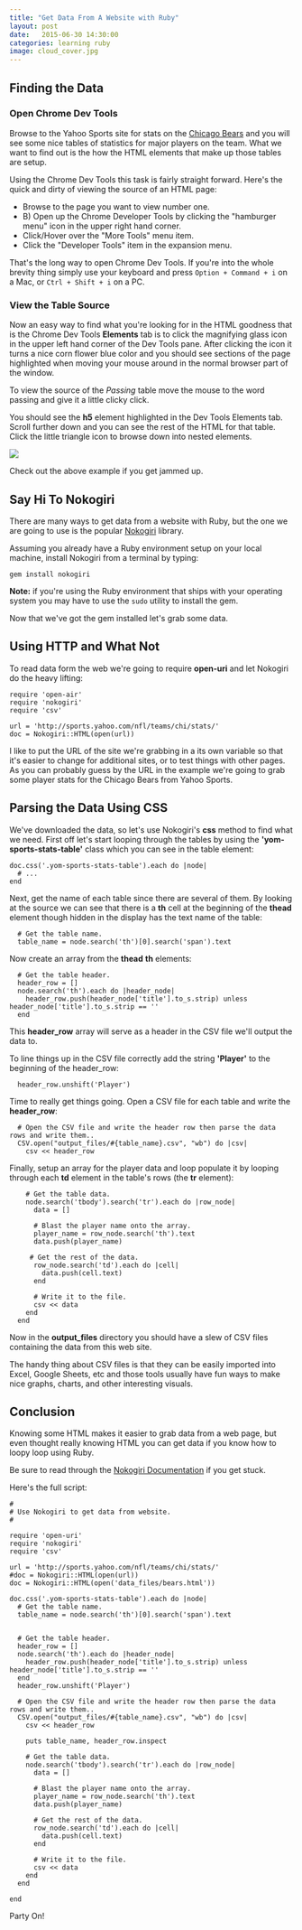 ```yaml
---
title: "Get Data From A Website with Ruby"
layout: post
date:   2015-06-30 14:30:00
categories: learning ruby
image: cloud_cover.jpg
---
```


## Finding the Data

### Open Chrome Dev Tools

Browse to the Yahoo Sports site for stats on the [Chicago Bears](http://sports.yahoo.com/nfl/teams/chi/stats/) and you will see some nice tables of statistics for major players on the team.   What we want to find out is the how the HTML elements that make up those tables are setup.

Using the Chrome Dev Tools this task is fairly straight forward.  Here's the quick and dirty of viewing the source of an HTML page:

<!--more-->

* Browse to the page you want to view number one.
* B) Open up the Chrome Developer Tools by clicking the "hamburger menu" icon in the upper right hand corner.
* Click/Hover over the "More Tools" menu item.
* Click the "Developer Tools" item in the expansion menu.

That's the long way to open Chrome Dev Tools.  If you're into the whole brevity thing simply use your keyboard and press ```Option + Command + i``` on a Mac, or ```Ctrl + Shift + i``` on a PC.

### View the Table Source

Now an easy way to find what you're looking for in the HTML goodness that is the Chrome Dev Tools **Elements** tab is to click the magnifying glass icon in the upper left hand corner of the Dev Tools pane.  After clicking the icon it turns a nice corn flower blue color and you should see sections of the page highlighted when moving your mouse around in the normal browser part of the window.

To view the source of the *Passing* table move the mouse to the word passing and give it a little clicky click.

You should see the **h5** element highlighted in the Dev Tools Elements tab.  Scroll further down and you can see the rest of the HTML for that table. Click the little triangle icon to browse down into nested elements.


![](../img/ys_tables.png)

Check out the above example if you get jammed up. 

## Say Hi To Nokogiri

There are many ways to get data from a website with Ruby, but the one we are going to use is the popular [Nokogiri](http://www.nokogiri.org/) library.

Assuming you already have a Ruby environment setup on your local machine, install Nokogiri from a terminal by typing:

```
gem install nokogiri
```

**Note:** if you're using the Ruby environment that ships with your operating system you may have to use the ```sudo``` utility to install the gem.

Now that we've got the gem installed let's grab some data.

## Using HTTP and What Not

To read data form the web we're going to require **open-uri** and let Nokogiri do the heavy lifting:

```
require 'open-air'
require 'nokogiri'
require 'csv'

url = 'http://sports.yahoo.com/nfl/teams/chi/stats/'
doc = Nokogiri::HTML(open(url))
```

I like to put the URL of the site we're grabbing in a its own variable so that it's easier to change for additional sites, or to test things with other pages.  As you can probably guess by the URL in the example we're going to grab some player stats for the Chicago Bears from Yahoo Sports.

## Parsing the Data Using CSS

We've downloaded the data, so let's use Nokogiri's **css** method to find what we need.  First off let's start looping through the tables by using the **'yom-sports-stats-table'** class which you can see in the table element:

```
doc.css('.yom-sports-stats-table').each do |node|
  # ...
end
```

Next, get the name of each table since there are several of them.  By looking at the source we can see that there is a **th** cell at the beginning of the **thead** element though hidden in the display has the text name of the table:

```
  # Get the table name.
  table_name = node.search('th')[0].search('span').text
```

Now create an array from the **thead** **th** elements:

```
  # Get the table header.
  header_row = []
  node.search('th').each do |header_node|
    header_row.push(header_node['title'].to_s.strip) unless header_node['title'].to_s.strip == ''
  end
```

This **header_row** array will serve as a header in the CSV file we'll output the data to.

To line things up in the CSV file correctly add the string **'Player'** to the beginning of the header_row:

```
  header_row.unshift('Player')
```

Time to really get things going.  Open a CSV file for each table and write the **header_row**:

```
  # Open the CSV file and write the header row then parse the data rows and write them..
  CSV.open("output_files/#{table_name}.csv", "wb") do |csv|
    csv << header_row
```

Finally, setup an array for the player data and loop populate it by looping through each **td** element in the table's rows (the **tr** element):

```
    # Get the table data.
    node.search('tbody').search('tr').each do |row_node|
      data = []

      # Blast the player name onto the array.
      player_name = row_node.search('th').text
      data.push(player_name)

     # Get the rest of the data.
      row_node.search('td').each do |cell|
        data.push(cell.text)
      end

      # Write it to the file.
      csv << data
    end
  end
```

Now in the **output_files** directory you should have a slew of CSV files containing the data from this web site.  

The handy thing about CSV files is that they can be easily imported into Excel, Google Sheets, etc and those tools usually have fun ways to make nice graphs, charts, and other interesting visuals.

## Conclusion

Knowing some HTML makes it easier to grab data from a web page, but even thought really knowing HTML you can get data if you know how to loopy loop using Ruby.

Be sure to read through the [Nokogiri Documentation](http://www.rubydoc.info/github/sparklemotion/nokogiri/toplevel) if you get stuck.

Here's the full script:

```
#
# Use Nokogiri to get data from website.
#

require 'open-uri'
require 'nokogiri'
require 'csv'

url = 'http://sports.yahoo.com/nfl/teams/chi/stats/'
#doc = Nokogiri::HTML(open(url))
doc = Nokogiri::HTML(open('data_files/bears.html'))

doc.css('.yom-sports-stats-table').each do |node|
  # Get the table name.
  table_name = node.search('th')[0].search('span').text


  # Get the table header.
  header_row = []
  node.search('th').each do |header_node|
    header_row.push(header_node['title'].to_s.strip) unless header_node['title'].to_s.strip == ''
  end
  header_row.unshift('Player')

  # Open the CSV file and write the header row then parse the data rows and write them..
  CSV.open("output_files/#{table_name}.csv", "wb") do |csv|
    csv << header_row

    puts table_name, header_row.inspect

    # Get the table data.
    node.search('tbody').search('tr').each do |row_node|
      data = []

      # Blast the player name onto the array.
      player_name = row_node.search('th').text
      data.push(player_name)

      # Get the rest of the data.
      row_node.search('td').each do |cell|
        data.push(cell.text)
      end

      # Write it to the file.
      csv << data
    end
  end

end
```

Party On!
